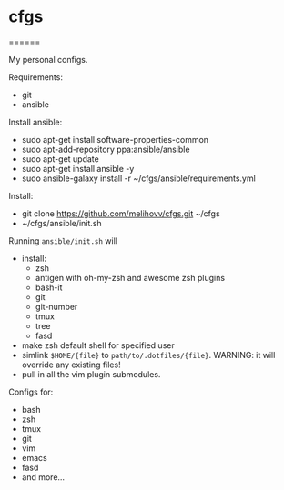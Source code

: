 # cfgs
======

My personal configs.

Requirements:
- git
- ansible

Install ansible:
- sudo apt-get install software-properties-common
- sudo apt-add-repository ppa:ansible/ansible
- sudo apt-get update
- sudo apt-get install ansible -y
- sudo ansible-galaxy install -r ~/cfgs/ansible/requirements.yml

Install:
- git clone https://github.com/melihovv/cfgs.git ~/cfgs
- ~/cfgs/ansible/init.sh

Running `ansible/init.sh` will
- install:
    - zsh
    - antigen with oh-my-zsh and awesome zsh plugins
    - bash-it
    - git
    - git-number
    - tmux
    - tree
    - fasd
- make zsh default shell for specified user
- simlink `$HOME/{file}` to `path/to/.dotfiles/{file}`. WARNING: it will
override any existing files!
- pull in all the vim plugin submodules.

Configs for:
- bash
- zsh
- tmux
- git
- vim
- emacs
- fasd
- and more...

